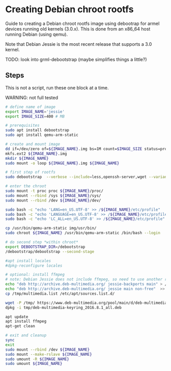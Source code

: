 # Creating Debian chroot rootfs

Guide to creating a Debian chroot rootfs image using debootrap for armel devices running old kernels (3.0.x). This is done from an x86_64 host running Debian (using qemu).

Note that Debian Jessie is the most recent release that supports a 3.0 kernel.

TODO: look into grml-debootstrap (maybe simplifies things a little?)

## Steps

This is not a script, run these one block at a time.

WARNING: not full tested

```bash
# define name of image
export IMAGE_NAME='jessie'
export IMAGE_SIZE=400 # MB

# prerequisites
sudo apt install debootstrap
sudo apt install qemu-arm-static

# create and mount image
dd if=/dev/zero of=${IMAGE_NAME}.img bs=1M count=$IMAGE_SIZE status=progress 
mkfs.ext2 ${IMAGE_NAME}.img 
mkdir ${IMAGE_NAME}
sudo mount -o loop ${IMAGE_NAME}.img ${IMAGE_NAME}

# first step of rootfs
sudo debootstrap  --verbose --include=less,openssh-server,wget --variant=minbase --arch=armel --foreign ${IMAGE_NAME}  

# enter the chroot
sudo mount -t proc proc ${IMAGE_NAME}/proc/
sudo mount --rbind /sys ${IMAGE_NAME}/sys/
sudo mount --rbind /dev ${IMAGE_NAME}/dev/

sudo bash -c "echo 'LANG=en_US.UTF-8' >> /${IMAGE_NAME}/etc/profile"
sudo bash -c "echo 'LANGUAGE=en_US.UTF-8' >> /${IMAGE_NAME}/etc/profile"
sudo bash -c "echo 'LC_ALL=en_US.UTF-8' >> /${IMAGE_NAME}/etc/profile"

cp /usr/bin/qemu-arm-static img/usr/bin/
sudo chroot ${IMAGE_NAME} /usr/bin/qemu-arm-static /bin/bash --login

# do second step *within chroot*
export DEBOOTSTRAP_DIR=/debootstrap
/debootstrap/debootstrap --second-stage 

#apt install locales 
#dpkg-reconfigure locales

# optional: install ffmpeg
# note: Debian Jessie does not include ffmpeg, so need to use another repo
echo "deb http://archive.deb-multimedia.org/ jessie-backports main" > /tmp/multimedia.list
echo "deb http://archive.deb-multimedia.org/ jessie main non-free"  >> /tmp/multimedia.list
cp /tmp/multimedia.list /etc/apt/sources.list.d/

wget -P /tmp/ https://www.deb-multimedia.org/pool/main/d/deb-multimedia-keyring/deb-multimedia-keyring_2016.8.1_all.deb
dpkg -i tmp/deb-multimedia-keyring_2016.8.1_all.deb

apt update
apt install ffmpeg
apt-get clean

# exit and cleanup
sync
exit
sudo mount --rbind /dev ${IMAGE_NAME}
sudo mount --make-rslave ${IMAGE_NAME}
sudo umount -R ${IMAGE_NAME}
sudo umount ${IMAGE_NAME}

```

